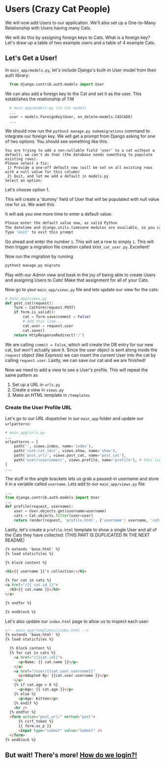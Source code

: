 # Users (Crazy Cat People)

We will now add Users to our application. We'll also set up a One-to-Many Relationship with Users having many Cats.

We will do this by assigning foreign keys to Cats. What is a foreign key? Let's draw up a table of two example users and a table of 4 example Cats.

## Let's Get a User!

In `main_app/models.py`, let's include Django's built-in User model from their auth library:

```python
  from django.contrib.auth.models import User
```

We can also add a foreign key to the Cat and set it as the user. This establishes the relationship of 1:M

```python
  # main_app/models.py (in Cat model)
  ...
  user = models.ForeignKey(User, on_delete=models.CASCADE)
  ...
```

We should now run the `python3 manage.py makemigrations` command to integrate our foreign key. We will get a prompt from Django asking for one of two options. You should see something like this:

```
You are trying to add a non-nullable field 'user' to a cat without a default; we can't do that (the database needs something to populate existing rows).
Please select a fix:
 1) Provide a one-off default now (will be set on all existing rows with a null value for this column)
 2) Quit, and let me add a default in models.py
Select an option:
```

Let's choose option 1.

This will create a 'dummy' field of User that will be populated with null value row for us. We want this.

It will ask you one more time to enter a default value:

```bash
Please enter the default value now, as valid Python
The datetime and django.utils.timezone modules are available, so you can do e.g. timezone.now
Type 'exit' to exit this prompt
```

Go ahead and enter the number `1`. This will set a row to simply `1`. This will then trigger a migration file creation called `XXXX_cat_user.py`. Excellent!

Now run the migration by running

```bash
python3 manage.py migrate
```

Play with our Admin view and bask in the joy of being able to create Users and assigning Users to Cats! Make that assignment for all of your Cats.

Now go to your `main_app/views.py` file and lets update our view for the cats:

```python
# main_app/views.py
def post_cat(request):
    form = CatForm(request.POST)
    if form.is_valid():
        cat = form.save(commit = False)
        # Add this line...
        cat.user = request.user
        cat.save()
    return HttpResponseRedirect('/')
```

We are calling `commit = False`, which will create the DB entry for our new cat, but won't actually save it. Since the user object is sent along inside the `request` object (like Express) we can insert the current User into the cat by calling `request.user`. Lastly, we can save our cat and we are finished!

Now we need to add a view to see a User's profile. This will repeat the same pattern as

1. Set up a URL in `urls.py`
2. Create a view in `views.py`
3. Make an HTML template in `/templates`

### Create the User Profile URL

Let's go to our URL dispatcher in our `main_app` folder and update our `urlpatterns`:

```python
# main_app/urls.py
...
urlpatterns = [
    path('', views.index, name='index'),
    path('<int:cat_id>/', views.show, name='show'),
    path('post_url/', views.post_cat, name='post_cat'),
    path('user/<username>/', views.profile, name='profile'), # this line is new
]
...
```

The stuff in the angle brackets lets us grab a passed-in username and store it in a variable called `username`.  Lets add to our `main_app/views.py` file:

```python
...
from django.contrib.auth.models import User
...
def profile(request, username):
    user = User.objects.get(username=username)
    cats = Cat.objects.filter(user=user)
    return render(request, 'profile.html', {'username': username, 'cats': cats})
```

Lastly, let's create a `profile.html` template to show a single User and all of the Cats they have collected:
(THIS PART IS DUPLICATED IN THE NEXT README)

```html
{% extends 'base.html' %}
{% load staticfiles %}

{% block content %}

<h1>{{ username }}'s collection:</h1>

{% for cat in cats %}
<a href="/{{ cat.id }}">
  <h3>{{ cat.name }}</h3>
</a>

{% endfor %}

{% endblock %}
```

Let's also update our `index.html` page to allow us to inspect each user:

```html
<!-- main_app/templates/index.html -->
{% extends 'base.html' %}
{% load staticfiles %}

  {% block content %}
  {% for cat in cats %}
    <a href="/{{cat.id}}">
      <p>Name: {{ cat.name }}</p>
    </a>
    <a href="/user/{{cat.user.username}}"
      <p>Adopted By: {{cat.user.username }}</p>
    </a>
    {% if cat.age > 0 %}
      <p>Age: {{ cat.age }}</p>
    {% else %}
      <p>Age: Kitten</p>
    {% endif %}
    <hr />
  {% endfor %}
  <form action="post_url/" method="post">
      {% csrf_token %}
      {{ form.as_p }}
      <input type="submit" value="Submit" />
  </form>
{% endblock %}
```
## But wait! There's more! [How do we login?!](blob/master/README4.md)
